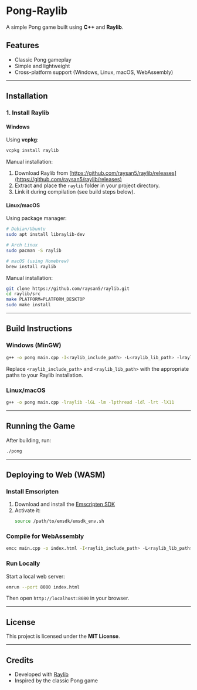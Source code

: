 # Pong-Raylib

A simple Pong game built using **C++** and **Raylib**.

## Features
- Classic Pong gameplay
- Simple and lightweight
- Cross-platform support (Windows, Linux, macOS, WebAssembly)

---

## Installation
### 1. Install Raylib
#### **Windows**
Using **vcpkg**:
```sh
vcpkg install raylib
```

Manual installation:
1. Download Raylib from [https://github.com/raysan5/raylib/releases](https://github.com/raysan5/raylib/releases)
2. Extract and place the `raylib` folder in your project directory.
3. Link it during compilation (see build steps below).

#### **Linux/macOS**
Using package manager:
```sh
# Debian/Ubuntu
sudo apt install libraylib-dev

# Arch Linux
sudo pacman -S raylib

# macOS (using Homebrew)
brew install raylib
```

Manual installation:
```sh
git clone https://github.com/raysan5/raylib.git
cd raylib/src
make PLATFORM=PLATFORM_DESKTOP
sudo make install
```

---

## Build Instructions
### **Windows (MinGW)**
```sh
g++ -o pong main.cpp -I<raylib_include_path> -L<raylib_lib_path> -lraylib -lopengl32 -lgdi32 -lwinmm
```
Replace `<raylib_include_path>` and `<raylib_lib_path>` with the appropriate paths to your Raylib installation.

### **Linux/macOS**
```sh
g++ -o pong main.cpp -lraylib -lGL -lm -lpthread -ldl -lrt -lX11
```

---

## Running the Game
After building, run:
```sh
./pong
```

---

## Deploying to Web (WASM)
### **Install Emscripten**
1. Download and install the [Emscripten SDK](https://emscripten.org/docs/getting_started/downloads.html)
2. Activate it:
   ```sh
   source /path/to/emsdk/emsdk_env.sh
   ```

### **Compile for WebAssembly**
```sh
emcc main.cpp -o index.html -I<raylib_include_path> -L<raylib_lib_path> -lraylib -s USE_GLFW=3 -s ALLOW_MEMORY_GROWTH=1 -s WASM=1 --shell-file shell.html
```

### **Run Locally**
Start a local web server:
```sh
emrun --port 8080 index.html
```
Then open `http://localhost:8080` in your browser.

---

## License
This project is licensed under the **MIT License**.

---

## Credits
- Developed with [Raylib](https://www.raylib.com/)
- Inspired by the classic Pong game

